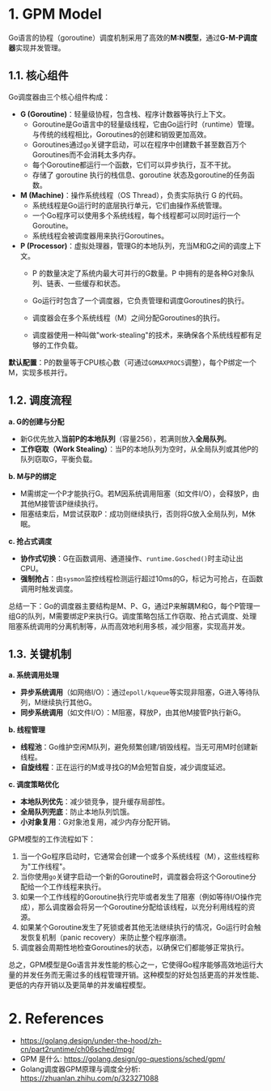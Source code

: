 <!--
 * @Author: JohnJeep
 * @Date: 2025-04-09 10:36:30
 * @LastEditors: JohnJeep
 * @LastEditTime: 2025-04-14 18:13:20
 * @Description: golang Schedule
 * Copyright (c) 2025 by John Jeep, All Rights Reserved. 
-->
# 1. GPM Model

Go语言的协程（goroutine）调度机制采用了高效的**M:N模型**，通过**G-M-P调度器**实现并发管理。

## 1.1. 核心组件

Go调度器由三个核心组件构成：

- **G (Goroutine)**：轻量级协程，包含栈、程序计数器等执行上下文。
  - Goroutine是Go语言中的轻量级线程，它由Go运行时（runtime）管理。与传统的线程相比，Goroutines的创建和销毁更加高效。
  - Goroutines通过`go`关键字启动，可以在程序中创建数千甚至数百万个Goroutines而不会消耗太多内存。
  - 每个Goroutine都运行一个函数，它们可以异步执行，互不干扰。
  - 存储了 goroutine 执行的栈信息、goroutine 状态及goroutine的任务函数。
- **M (Machine)**：操作系统线程（OS Thread），负责实际执行 G 的代码。
  - 系统线程是Go运行时的底层执行单元，它们由操作系统管理。
  - 一个Go程序可以使用多个系统线程，每个线程都可以同时运行一个Goroutine。
  - 系统线程会被调度器用来执行Goroutines。
- **P (Processor)**：虚拟处理器，管理G的本地队列，充当M和G之间的调度上下文。
  - P 的数量决定了系统内最大可并行的G数量。P 中拥有的是各种G对象队列、链表、一些缓存和状态。

  - Go运行时包含了一个调度器，它负责管理和调度Goroutines的执行。
  - 调度器会在多个系统线程（M）之间分配Goroutines的执行。
  - 调度器使用一种叫做"work-stealing"的技术，来确保各个系统线程都有足够的工作负载。

**默认配置**：P的数量等于CPU核心数（可通过`GOMAXPROCS`调整），每个P绑定一个M，实现多核并行。

## 1.2. 调度流程

**a. G的创建与分配**

- 新G优先放入**当前P的本地队列**（容量256），若满则放入**全局队列**。
- **工作窃取（Work Stealing）**：当P的本地队列为空时，从全局队列或其他P的队列窃取G，平衡负载。

**b. M与P的绑定**

- M需绑定一个P才能执行G。若M因系统调用阻塞（如文件I/O），会释放P，由其他M接管该P继续执行。
- 阻塞结束后，M尝试获取P：成功则继续执行，否则将G放入全局队列，M休眠。

**c. 抢占式调度**

- **协作式切换**：G在函数调用、通道操作、`runtime.Gosched()`时主动让出CPU。
- **强制抢占**：由`sysmon`监控线程检测运行超过10ms的G，标记为可抢占，在函数调用时触发调度。

总结一下：Go的调度器主要结构是M、P、G，通过P来解耦M和G，每个P管理一组G的队列，M需要绑定P来执行G。调度策略包括工作窃取、抢占式调度、处理阻塞系统调用的分离机制等，从而高效地利用多核，减少阻塞，实现高并发。

##  1.3. 关键机制

**a. 系统调用处理**

- **异步系统调用**（如网络I/O）：通过`epoll/kqueue`等实现非阻塞，G进入等待队列，M继续执行其他G。
- **同步系统调用**（如文件I/O）：M阻塞，释放P，由其他M接管P执行新G。

**b. 线程管理**

- **线程池**：Go维护空闲M队列，避免频繁创建/销毁线程。当无可用M时创建新线程。
- **自旋线程**：正在运行的M或寻找G的M会短暂自旋，减少调度延迟。

**c. 调度策略优化**

- **本地队列优先**：减少锁竞争，提升缓存局部性。
- **全局队列兜底**：防止本地队列饥饿。
- **小对象复用**：G对象池复用，减少内存分配开销。



GPM模型的工作流程如下：

1. 当一个Go程序启动时，它通常会创建一个或多个系统线程（M），这些线程称为"工作线程"。
2. 当你使用`go`关键字启动一个新的Goroutine时，调度器会将这个Goroutine分配给一个工作线程来执行。
3. 如果一个工作线程的Goroutine执行完毕或者发生了阻塞（例如等待I/O操作完成），那么调度器会将另一个Goroutine分配给该线程，以充分利用线程的资源。
4. 如果某个Goroutine发生了死锁或者其他无法继续执行的情况，Go运行时会触发恢复机制（panic recovery）来防止整个程序崩溃。
5. 调度器会周期性地检查Goroutines的状态，以确保它们都能够正常执行。

总之，GPM模型是Go语言并发性能的核心之一，它使得Go程序能够高效地运行大量的并发任务而无需过多的线程管理开销。这种模型的好处包括更高的并发性能、更低的内存开销以及更简单的并发编程模型。



# 2. References

- https://golang.design/under-the-hood/zh-cn/part2runtime/ch06sched/mpg/
- GPM 是什么: https://golang.design/go-questions/sched/gpm/
- Golang调度器GPM原理与调度全分析: https://zhuanlan.zhihu.com/p/323271088